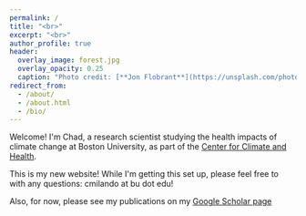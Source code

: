 ```yaml
---
permalink: /
title: "<br>"
excerpt: "<br>"
author_profile: true
header:
  overlay_image: forest.jpg
  overlay_opacity: 0.25
  caption: "Photo credit: [**Jon Flobrant**](https://unsplash.com/photos/JU2MgHOHDsw)"
redirect_from: 
  - /about/
  - /about.html
  - /bio/
---
```


Welcome! I'm Chad, a research scientist studying the health impacts of climate change at Boston University, as part of the [Center for Climate and Health](https://sites.bu.edu/climateandhealth/).

This is my new website! While I'm getting this set up, please feel free to with any questions: cmilando at bu dot edu!

Also, for now, please see my publications on my [Google Scholar page](https://scholar.google.com/citations?hl=en&user=bKqcxmwAAAAJ&view_op=list_works&sortby=pubdate)
